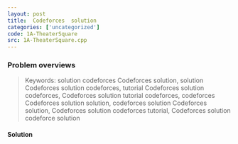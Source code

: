```yaml
---
layout: post
title:  Codeforces  solution
categories: ['uncategorized']
code: 1A-TheaterSquare
src: 1A-TheaterSquare.cpp
---
```

### **Problem overviews**

> Keywords: solution codeforces Codeforces  solution, solution Codeforces  solution codeforces, tutorial Codeforces  solution codeforces, Codeforces  solution tutorial codeforces, codeforces Codeforces  solution solution, codeforces solution Codeforces  solution, Codeforces  solution codeforces tutorial, Codeforces  solution codeforce solution

#### **Solution**



